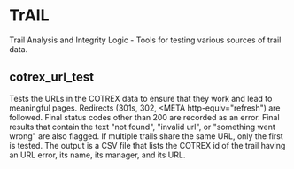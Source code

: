 # TrAIL
Trail Analysis and Integrity Logic - Tools for testing various sources of trail data.

## cotrex_url_test
Tests the URLs in the COTREX data to ensure that they work and lead to meaningful pages.  Redirects (301s, 302, <META http-equiv="refresh") are followed.  Final status codes other than 200 are recorded as an error.  Final results that contain the text "not found", "invalid url", or "something went wrong" are also flagged.  If multiple trails share the same URL, only the first is tested. The output is a CSV file that lists the COTREX id of the trail having an URL error, its name, its manager, and its URL.
